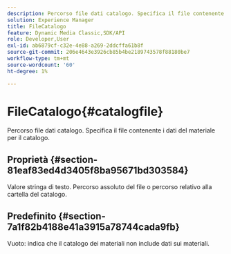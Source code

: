 ```yaml
---
description: Percorso file dati catalogo. Specifica il file contenente i dati del materiale per il catalogo.
solution: Experience Manager
title: FileCatalogo
feature: Dynamic Media Classic,SDK/API
role: Developer,User
exl-id: ab6879cf-c32e-4e88-a269-2ddcffa61b8f
source-git-commit: 206e4643e3926cb85b4be2189743578f88180be7
workflow-type: tm+mt
source-wordcount: '60'
ht-degree: 1%

---
```


# FileCatalogo{#catalogfile}

Percorso file dati catalogo. Specifica il file contenente i dati del materiale per il catalogo.

## Proprietà {#section-81eaf83ed4d3405f8ba95671bd303584}

Valore stringa di testo. Percorso assoluto del file o percorso relativo alla cartella del catalogo.

## Predefinito {#section-7a1f82b4188e41a3915a78744cada9fb}

Vuoto: indica che il catalogo dei materiali non include dati sui materiali.
